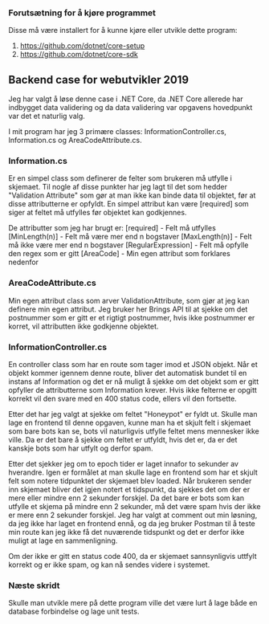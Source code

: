 ### Forutsætning for å kjøre programmet
Disse må være installert for å kunne kjøre eller utvikle dette program:

1. https://github.com/dotnet/core-setup
2. https://github.com/dotnet/core-sdk

## Backend case for webutvikler 2019

Jeg har valgt å løse denne case i .NET Core, da .NET Core allerede har indbygget data validering og da data validering var opgavens hovedpunkt var det et naturlig valg.

I mit program har jeg 3 primære classes: InformationController.cs, Information.cs og AreaCodeAttribute.cs.

### Information.cs 
Er en simpel class som definerer de felter som brukeren må utfylle i skjemaet. Til nogle af disse punkter har jeg lagt til det som hedder "Validation Attribute" som gør at man ikke kan binde data til objektet, før at disse attributterne er opfyldt. En simpel attribut kan være [required] som siger at feltet må utfylles før objektet kan godkjennes.

De attributter som jeg har brugt er:
[required] - Felt må utfylles
[MinLength(n)] - Felt må være mer end n bogstaver
[MaxLength(n)] - Felt må ikke være mer end n bogstaver
[RegularExpression] - Felt må opfylle den regex som er gitt
[AreaCode] - Min egen attribut som forklares nedenfor

### AreaCodeAttribute.cs
Min egen attribut class som arver ValidationAttribute, som gjør at jeg kan definere min egen attribut. Jeg bruker her Brings API til at sjekke om det postnummer som er gitt er et rigtigt postnummer, hvis ikke postnummer er korret, vil attributten ikke godkjenne objektet.

### InformationController.cs
En controller class som har en route som tager imod et JSON objekt. Når et objekt kommer igennem denne route, bliver det automatisk bundet til en instans af Information og det er nå muligt å sjekke om det objekt som er gitt opfyller de attributterne som Information krever. Hvis ikke felterne er opgitt korrekt vil den svare med en 400 status code, ellers vil den fortsette.

Etter det har jeg valgt at sjekke om feltet "Honeypot" er fyldt ut. Skulle man lage en frontend til denne opgaven, kunne man ha et skjult felt i skjemaet som bare bots kan se, bots vil naturligvis utfylle feltet mens mennesker ikke ville. Da er det bare å sjekke om feltet er utfyldt, hvis det er, da er det kanskje bots som har utfylt og derfor spam.

Etter det sjekker jeg om to epoch tider er laget innafor to sekunder av hverandre. Igen er formålet at man skulle lage en frontend som har et skjult felt som notere tidpunktet der skjemaet blev loaded. Når brukeren sender inn skjemaet bliver det igjen notert et tidspunkt, da sjekkes det om der er mere eller mindre enn 2 sekunder forskjel. Da det bare er bots som kan utfylle et skjema på mindre enn 2 sekunder, må det være spam hvis der ikke er mere enn 2 sekunder forskjel. Jeg har valgt at comment out min løsning, da jeg ikke har laget en frontend ennå, og da jeg bruker Postman til å teste min route kan jeg ikke få det nuværende tidspunkt og det er derfor ikke muligt at lage en sammenligning. 

Om der ikke er gitt en status code 400, da er skjemaet sannsynligvis uttfylt korrekt og er ikke spam, og kan nå sendes videre i systemet.

### Næste skridt
Skulle man utvikle mere på dette program ville det være lurt å lage både en database forbindelse og lage unit tests. 